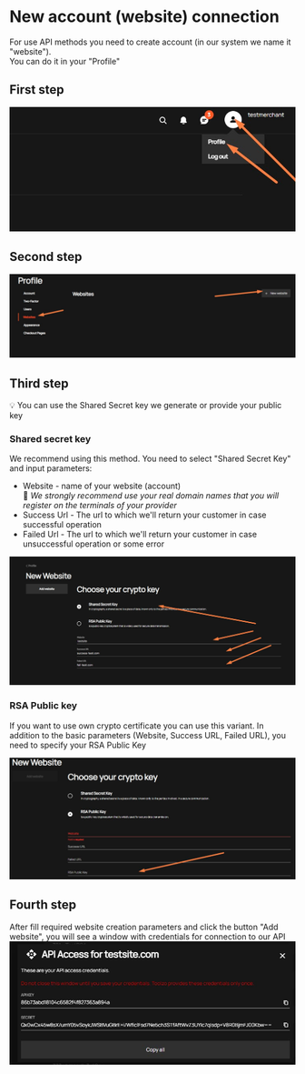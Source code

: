 # New account (website) connection
For use API methods you need to create account (in our system we name it "website").    
You can do it in your "Profile"

## First step
![Profile](images/profile.jpg "Profile")

## Second step
![Website](images/website.jpg "Website")

## Third step
:bulb: You can use the Shared Secret key we generate or provide your public key

### Shared secret key
We recommend using this method. You need to select "Shared Secret Key" and input parameters:
- Website - name of your website (account)  
:mega: _We strongly recommend use your real domain names that you will register on the terminals of your provider_
- Success Url - The url to which we'll return your customer in case successful operation
- Failed Url - The url to which we'll return your customer in case unsuccessful operation or some error 

![New Website](images/new_website.jpg "New Website")
### RSA Public key
If you want to use own crypto certificate you can use this variant.
In addition to the basic parameters (Website, Success URL, Failed URL), you need to specify your RSA Public Key

![RSA](images/rsa.jpg "RSA")

## Fourth step
After fill required website creation parameters  and click the button "Add website", you will see a window with credentials for connection to our API
![Credentials](images/website_credentials.jpg "Credentials")
